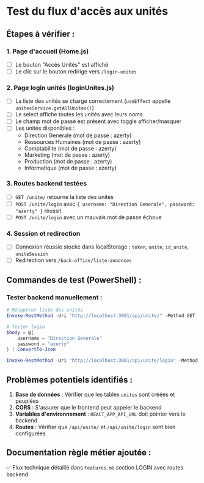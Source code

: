 # Test du flux d'accès aux unités

## Étapes à vérifier :

### 1. Page d'accueil (Home.js)
- [ ] Le bouton "Accès Unités" est affiché
- [ ] Le clic sur le bouton redirige vers `/login-unites`

### 2. Page login unités (loginUnites.js)
- [ ] La liste des unités se charge correctement (`useEffect` appelle `unitesService.getAllUnites()`)
- [ ] Le select affiche toutes les unités avec leurs noms
- [ ] Le champ mot de passe est présent avec toggle afficher/masquer
- [ ] Les unités disponibles :
  - Direction Generale (mot de passe : azerty)
  - Ressources Humaines (mot de passe : azerty)
  - Comptabilite (mot de passe : azerty)
  - Marketing (mot de passe : azerty)
  - Production (mot de passe : azerty)
  - Informatique (mot de passe : azerty)

### 3. Routes backend testées
- [ ] `GET /unite/` retourne la liste des unités
- [ ] `POST /unite/login` avec `{ username: "Direction Generale", password: "azerty" }` réussit
- [ ] `POST /unite/login` avec un mauvais mot de passe échoue

### 4. Session et redirection
- [ ] Connexion réussie stocke dans localStorage : `token`, `unite`, `id_unite`, `uniteSession`
- [ ] Redirection vers `/back-office/liste-annonces`

## Commandes de test (PowerShell) :

### Tester backend manuellement :
```powershell
# Récupérer liste des unités
Invoke-RestMethod -Uri "http://localhost:3001/api/unite/" -Method GET

# Tester login
$body = @{
    username = "Direction Generale"
    password = "azerty"
} | ConvertTo-Json

Invoke-RestMethod -Uri "http://localhost:3001/api/unite/login" -Method POST -Body $body -ContentType "application/json"
```

## Problèmes potentiels identifiés :

1. **Base de données** : Vérifier que les tables `unites` sont créées et peuplées
2. **CORS** : S'assurer que le frontend peut appeler le backend
3. **Variables d'environnement** : `REACT_APP_API_URL` doit pointer vers le backend
4. **Routes** : Vérifier que `/api/unite/` et `/api/unite/login` sont bien configurées

## Documentation règle métier ajoutée :
✅ Flux technique détaillé dans `Features.md` section LOGIN avec routes backend